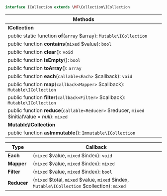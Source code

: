```php
interface ICollection extends \MF\Collection\ICollection
```

| Methods |
|---------|
| **ICollection** |
| public static function **of**(`array` $array): `Mutable\ICollection` |
| public function **contains**(`mixed` $value): `bool` |
| public function **clear**(): `void` |
| public function **isEmpty**(): `bool` |
| public function **toArray**(): `array` |
| public function **each**(`callable<Each>` $callback): `void` |
| public function **map**(`callback<Mapper>` $callback): `Mutable\ICollection` |
| public function **filter**(`callback<Filter>` $callback): `Mutable\ICollection` |
| public function **reduce**(`callable<Reducer>` $reducer, `mixed` $initialValue = _null_): `mixed` |
| **Mutable\ICollection** |
| public function **asImmutable**(): `Immutable\ICollection` |

| Type | Callback |
|------|----------|
| **Each**     | (`mixed` $value, `mixed` $index): `void`  |
| **Mapper**   | (`mixed` $value, `mixed` $index): `mixed` |
| **Filter**   | (`mixed` $value, `mixed` $index): `bool`  |
| **Reducer**  | (`mixed` $total, `mixed` $value, `mixed` $index, `Mutable\ICollection` $collection): `mixed` |
